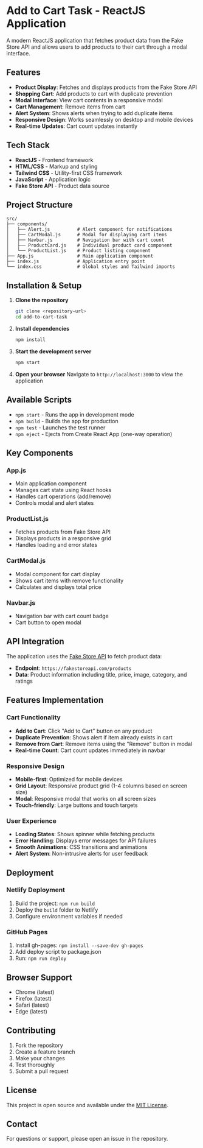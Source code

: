 # Add to Cart Task - ReactJS Application

A modern ReactJS application that fetches product data from the Fake Store API and allows users to add products to their cart through a modal interface.

## Features

- **Product Display**: Fetches and displays products from the Fake Store API
- **Shopping Cart**: Add products to cart with duplicate prevention
- **Modal Interface**: View cart contents in a responsive modal
- **Cart Management**: Remove items from cart
- **Alert System**: Shows alerts when trying to add duplicate items
- **Responsive Design**: Works seamlessly on desktop and mobile devices
- **Real-time Updates**: Cart count updates instantly

## Tech Stack

- **ReactJS** - Frontend framework
- **HTML/CSS** - Markup and styling
- **Tailwind CSS** - Utility-first CSS framework
- **JavaScript** - Application logic
- **Fake Store API** - Product data source

## Project Structure

```
src/
├── components/
│   ├── Alert.js          # Alert component for notifications
│   ├── CartModal.js      # Modal for displaying cart items
│   ├── Navbar.js         # Navigation bar with cart count
│   ├── ProductCard.js    # Individual product card component
│   └── ProductList.js    # Product listing component
├── App.js                # Main application component
├── index.js              # Application entry point
└── index.css             # Global styles and Tailwind imports
```

## Installation & Setup

1. **Clone the repository**

   ```bash
   git clone <repository-url>
   cd add-to-cart-task
   ```

2. **Install dependencies**

   ```bash
   npm install
   ```

3. **Start the development server**

   ```bash
   npm start
   ```

4. **Open your browser**
   Navigate to `http://localhost:3000` to view the application

## Available Scripts

- `npm start` - Runs the app in development mode
- `npm build` - Builds the app for production
- `npm test` - Launches the test runner
- `npm eject` - Ejects from Create React App (one-way operation)

## Key Components

### App.js

- Main application component
- Manages cart state using React hooks
- Handles cart operations (add/remove)
- Controls modal and alert states

### ProductList.js

- Fetches products from Fake Store API
- Displays products in a responsive grid
- Handles loading and error states

### CartModal.js

- Modal component for cart display
- Shows cart items with remove functionality
- Calculates and displays total price

### Navbar.js

- Navigation bar with cart count badge
- Cart button to open modal

## API Integration

The application uses the [Fake Store API](https://fakestoreapi.com/) to fetch product data:

- **Endpoint**: `https://fakestoreapi.com/products`
- **Data**: Product information including title, price, image, category, and ratings

## Features Implementation

### Cart Functionality

- **Add to Cart**: Click "Add to Cart" button on any product
- **Duplicate Prevention**: Shows alert if item already exists in cart
- **Remove from Cart**: Remove items using the "Remove" button in modal
- **Real-time Count**: Cart count updates immediately in navbar

### Responsive Design

- **Mobile-first**: Optimized for mobile devices
- **Grid Layout**: Responsive product grid (1-4 columns based on screen size)
- **Modal**: Responsive modal that works on all screen sizes
- **Touch-friendly**: Large buttons and touch targets

### User Experience

- **Loading States**: Shows spinner while fetching products
- **Error Handling**: Displays error messages for API failures
- **Smooth Animations**: CSS transitions and animations
- **Alert System**: Non-intrusive alerts for user feedback

## Deployment

### Netlify Deployment

1. Build the project: `npm run build`
2. Deploy the `build` folder to Netlify
3. Configure environment variables if needed

### GitHub Pages

1. Install gh-pages: `npm install --save-dev gh-pages`
2. Add deploy script to package.json
3. Run: `npm run deploy`

## Browser Support

- Chrome (latest)
- Firefox (latest)
- Safari (latest)
- Edge (latest)

## Contributing

1. Fork the repository
2. Create a feature branch
3. Make your changes
4. Test thoroughly
5. Submit a pull request

## License

This project is open source and available under the [MIT License](LICENSE).

## Contact

For questions or support, please open an issue in the repository.
